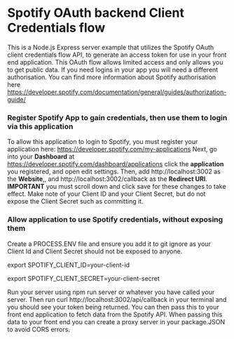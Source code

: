 # Spotify OAuth backend Client Credentials flow
This is a Node.js Express server example that utilizes the Spotify OAuth client credentials flow API, to generate an access token for use in your front end application.
This OAuth flow allows limited access and only allows you to get public data. If you need logins in your app you will need a different authorisation.
You can find more information about Spotify authorisation here https://developer.spotify.com/documentation/general/guides/authorization-guide/
### Register Spotify App to gain credentials, then use them to login via this application
To allow this application to login to Spotify, you must register your application here: https://developer.spotify.com/my-applications
Next, go into your  **Dashboard** at https://developer.spotify.com/dashboard/applications click the  **application** you registered, and open edit settings.
Then, add  http://localhost:3002 as the **Website**,, and http://localhost:3002/callback  as the **Redirect URI**.
**IMPORTANT** you must scroll down and click save for these changes to take effect.
Make note of your Client ID and your Client Secret, but do not expose the Client Secret such as committing it. 
### Allow application to use Spotify credentials, without exposing them
Create a PROCESS.ENV file and ensure you add it to git ignore as your Client Id and Client Secret should not be exposed to anyone.

export SPOTIFY_CLIENT_ID=your-client-id

export SPOTIFY_CLIENT_SECRET=your-client-secret


Run your server using npm run server or whatever you have called your server. Then run curl http://localhost:3002/api/callback in your terminal and you should see your token being returned. You can then pass this to your front end application to fetch data from the Spotify API.
When passing this data to your front end you can create a proxy server in your package.JSON to avoid CORS errors.
